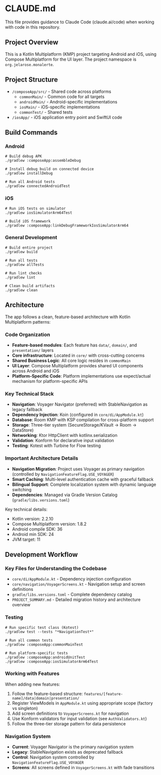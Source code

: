 # CLAUDE.md

This file provides guidance to Claude Code (claude.ai/code) when working with code in this repository.

## Project Overview

This is a Kotlin Multiplatform (KMP) project targeting Android and iOS, using Compose Multiplatform for the UI layer. The project namespace is `org.jelarose.monalerte`.

## Project Structure

- `/composeApp/src/` - Shared code across platforms
  - `commonMain/` - Common code for all targets
  - `androidMain/` - Android-specific implementations
  - `iosMain/` - iOS-specific implementations
  - `commonTest/` - Shared tests
- `/iosApp/` - iOS application entry point and SwiftUI code

## Build Commands

### Android
```shell
# Build debug APK
./gradlew :composeApp:assembleDebug

# Install debug build on connected device
./gradlew installDebug

# Run all Android tests
./gradlew connectedAndroidTest
```

### iOS
```shell
# Run iOS tests on simulator
./gradlew iosSimulatorArm64Test

# Build iOS framework
./gradlew :composeApp:linkDebugFrameworkIosSimulatorArm64
```

### General Development
```shell
# Build entire project
./gradlew build

# Run all tests
./gradlew allTests

# Run lint checks
./gradlew lint

# Clean build artifacts
./gradlew clean
```

## Architecture

The app follows a clean, feature-based architecture with Kotlin Multiplatform patterns:

### Code Organization
- **Feature-based modules**: Each feature has `data/`, `domain/`, and `presentation/` layers
- **Core infrastructure**: Located in `core/` with cross-cutting concerns
- **Shared Business Logic**: All core logic resides in `commonMain`
- **UI Layer**: Compose Multiplatform provides shared UI components across Android and iOS
- **Platform-Specific Code**: Platform implementations use expect/actual mechanism for platform-specific APIs

### Key Technical Stack
- **Navigation**: Voyager Navigator (preferred) with StableNavigation as legacy fallback
- **Dependency Injection**: Koin (configured in `core/di/AppModule.kt`)
- **Database**: Room KMP with KSP compilation for cross-platform support
- **Storage**: Three-tier system (SecureStorage/KVault → Room → DataStore)
- **Networking**: Ktor HttpClient with kotlinx.serialization
- **Validation**: Konform for declarative input validation
- **Testing**: Kotest with Turbine for Flow testing

### Important Architecture Details
- **Navigation Migration**: Project uses Voyager as primary navigation (controlled by `NavigationFeatureFlag.USE_VOYAGER`)
- **Smart Caching**: Multi-level authentication cache with graceful fallback
- **Bilingual Support**: Complete localization system with dynamic language switching
- **Dependencies**: Managed via Gradle Version Catalog (`gradle/libs.versions.toml`)

Key technical details:
- Kotlin version: 2.2.10
- Compose Multiplatform version: 1.8.2
- Android compile SDK: 36
- Android min SDK: 24
- JVM target: 11

## Development Workflow

### Key Files for Understanding the Codebase
- `core/di/AppModule.kt` - Dependency injection configuration
- `core/navigation/VoyagerScreens.kt` - Navigation setup and screen definitions
- `gradle/libs.versions.toml` - Complete dependency catalog
- `PROJECT_SUMMARY.md` - Detailed migration history and architecture overview

### Testing
```shell
# Run specific test class (Kotest)
./gradlew test --tests "*NavigationTest*"

# Run all common tests
./gradlew :composeApp:commonMainTest

# Run platform-specific tests
./gradlew :composeApp:androidUnitTest
./gradlew :composeApp:iosSimulatorArm64Test
```

### Working with Features
When adding new features:
1. Follow the feature-based structure: `features/[feature-name]/data|domain|presentation/`
2. Register ViewModels in `AppModule.kt` using appropriate scope (factory vs singleton)
3. Add screen definitions to `VoyagerScreens.kt` for navigation
4. Use Konform validators for input validation (see `AuthValidators.kt`)
5. Follow the three-tier storage pattern for data persistence

### Navigation System
- **Current**: Voyager Navigator is the primary navigation system
- **Legacy**: StableNavigation exists as deprecated fallback
- **Control**: Navigation system controlled by `NavigationFeatureFlag.USE_VOYAGER`
- **Screens**: All screens defined in `VoyagerScreens.kt` with fade transitions